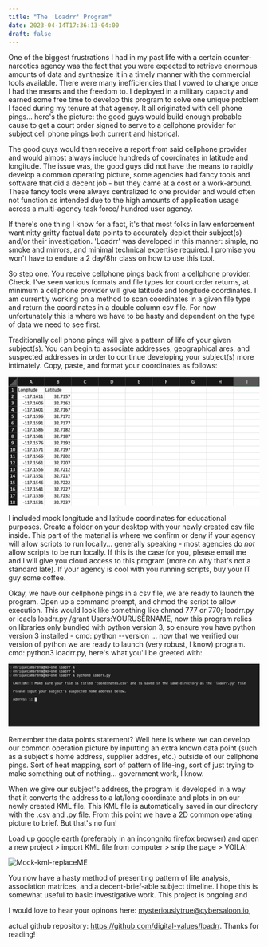 ```yaml
---
title: "The 'Loadrr' Program"
date: 2023-04-14T17:36:13-04:00
draft: false
---
```


One of the biggest frustrations I had in my past life with a certain counter-narcotics agency was the fact that you were expected to retrieve enormous amounts of data and synthesize it in a timely manner with the commercial tools available. There were many inefficiencies that I vowed to change once I had the means and the freedom to. I deployed in a military capacity and earned some free time to develop this program to solve one unique problem I faced during my tenure at that agency. It all originated with cell phone pings... here's the picture: the good guys would build enough probable cause to get a court order signed to serve to a cellphone provider for subject cell phone pings both current and historical.

The good guys would then receive a report from said cellphone provider and would almost always include hundreds of coordinates in latitude and longitude. The issue was, the good guys did not have the means to rapidly develop a common operating picture, some agencies had fancy tools and software that did a decent job - but they came at a cost or a work-around. These fancy tools were always centralized to one provider and would often not function as intended due to the high amounts of application usage across a multi-agency task force/ hundred user agency.

If there's one thing I know for a fact, it's that most folks in law enforcement want nitty gritty factual data points to accurately depict their subject(s) and/or their investigation. 'Loadrr' was developed in this manner: simple, no smoke and mirrors, and minimal technical expertise required. I promise you won't have to endure a 2 day/8hr class on how to use this tool.

So step one. You receive cellphone pings back from a cellphone provider. Check. I've seen various formats and file types for court order returns, at minimum a cellphone provider will give latitude and longitude coordinates. I am currently working on a method to scan coordinates in a given file type and return the coordinates in a double column csv file. For now unfortunately this is where we have to be hasty and dependent on the type of data we need to see first.

Traditionally cell phone pings will give a pattern of life of your given subject(s). You can begin to associate addresses, geographical ares, and suspected addresses in order to continue developing your subject(s) more intimately. Copy, paste, and format your coordinates as follows:

![Mock_csv](mock_csv.png)

I included mock longitude and latitude coordinates for educational purposes. Create a folder on your desktop with your newly created csv file inside. This part of the material is where we confirm or deny if your agency will allow scripts to run locally... generally speaking - most agencies do *not* allow scripts to be run locally. If this is the case for you, please email me and I will give you cloud access to this program (more on why that's not a standard late). If your agency is cool with you running scripts, buy your IT guy some coffee.

Okay, we have our cellphone pings in a csv file, we are ready to launch the program. Open up a command prompt, and chmod the script to allow execution. This would look like something like chmod 777 or 770; loadrr.py or icacls loadrr.py /grant Users:YOURUSERNAME, now this program relies on libraries only bundled with python version 3, so ensure you have python version 3 installed - cmd: python --version ... now that we verified our version of python we are ready to launch (very robust, I know) program. cmd: python3 loadrr.py, here's what you'll be greeted with:

![loaddr 1st prompt](loadrr-.png)

Remember the data points statement? Well here is where we can develop our common operation picture by inputting an extra known data point (such as a subject's home address, supplier addres, etc.) outside of our cellphone pings. Sort of heat mapping, sort of pattern of life-ing, sort of just trying to make something out of nothing... government work, I know.

When we give our subject's address, the program is developed in a way that it converts the address to a lat/long coordinate and plots in on our newly created KML file. This KML file is automatically saved in our directory with the .csv and .py file. From this point we have a 2D common operating picture to brief. But that's no fun!

Load up google earth (preferably in an incongnito firefox browser) and open a new project > import KML file from computer > snip the page > VOILA! 

![Mock-kml-replaceME](mock-kml.png)

You now have a hasty method of presenting pattern of life analysis, association matrices, and a decent-brief-able subject timeline. I hope this is somewhat useful to basic investigative work. This project is ongoing and 

I would love to hear your opinons here: mysteriouslytrue@cybersaloon.io, 

actual github repository: https://github.com/digital-values/loadrr. Thanks for reading! 